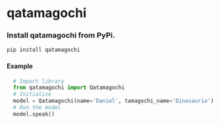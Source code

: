 # qatamagochi

### Install qatamagochi from PyPi.
```bash
pip install qatamagochi
```

#### Example
```python
  # Import library
  from qatamagochi import Qatamagochi
  # Initialize
  model = Qatamagochi(name='Daniel', tamagochi_name='Dinosaurio')
  # Run the model
  model.speak()
```